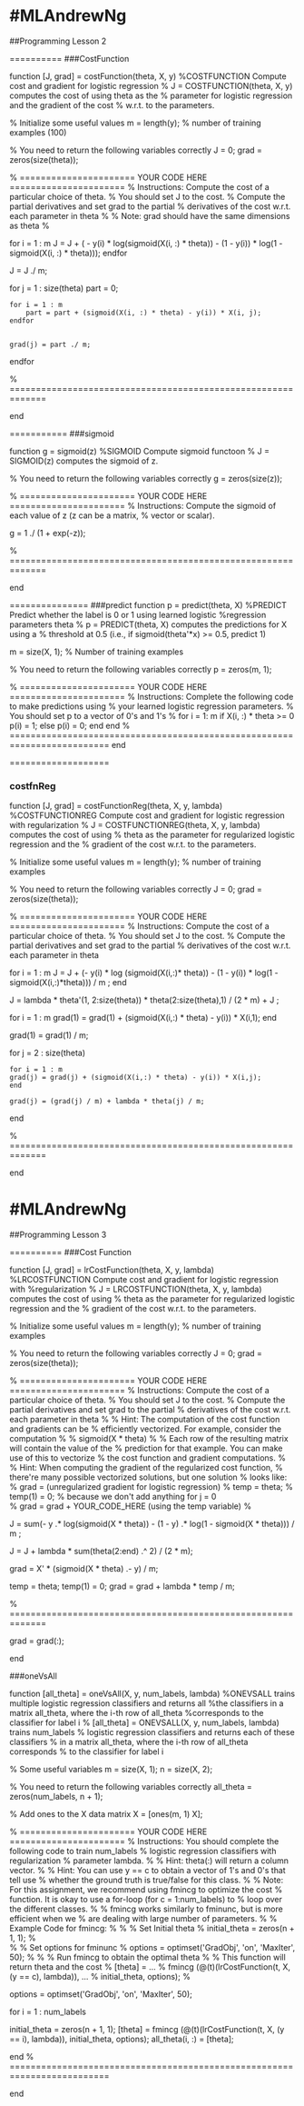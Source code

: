 #MLAndrewNg
==========
##Programming Lesson 2

==========
###CostFunction

function [J, grad] = costFunction(theta, X, y)
%COSTFUNCTION Compute cost and gradient for logistic regression
%   J = COSTFUNCTION(theta, X, y) computes the cost of using theta as the
%   parameter for logistic regression and the gradient of the cost
%   w.r.t. to the parameters.

% Initialize some useful values
m = length(y); % number of training examples (100)

% You need to return the following variables correctly 
J = 0;
grad = zeros(size(theta));

% ====================== YOUR CODE HERE ======================
% Instructions: Compute the cost of a particular choice of theta.
%               You should set J to the cost.
%               Compute the partial derivatives and set grad to the partial
%               derivatives of the cost w.r.t. each parameter in theta
%
% Note: grad should have the same dimensions as theta
%

for i = 1 : m
	J = J + ( - y(i) * log(sigmoid(X(i, :) * theta)) - (1 - y(i)) * log(1 - sigmoid(X(i, :) * theta)));
endfor

J = J ./ m;

for j = 1 : size(theta)
	part = 0;

	for i = 1 : m
		part = part + (sigmoid(X(i, :) * theta) - y(i)) * X(i, j);
	endfor
	

	grad(j) = part ./ m;
endfor

% =============================================================

end

===========
###sigmoid 

function g = sigmoid(z)
%SIGMOID Compute sigmoid functoon
%   J = SIGMOID(z) computes the sigmoid of z.

% You need to return the following variables correctly 
g = zeros(size(z));

% ====================== YOUR CODE HERE ======================
% Instructions: Compute the sigmoid of each value of z (z can be a matrix,
%               vector or scalar).

g = 1 ./ (1 + exp(-z));

% =============================================================

end

===============
###predict
function p = predict(theta, X)
%PREDICT Predict whether the label is 0 or 1 using learned logistic 
%regression parameters theta
%   p = PREDICT(theta, X) computes the predictions for X using a 
%   threshold at 0.5 (i.e., if sigmoid(theta'*x) >= 0.5, predict 1)

m = size(X, 1); % Number of training examples

% You need to return the following variables correctly
p = zeros(m, 1);

% ====================== YOUR CODE HERE ======================
% Instructions: Complete the following code to make predictions using
%               your learned logistic regression parameters. 
%               You should set p to a vector of 0's and 1's
%
for i = 1: m
	if  X(i, :) * theta >= 0
		p(i) = 1;
	else 
		p(i) = 0;
	end
end 
% =========================================================================
end

===================
### costfnReg

function [J, grad] = costFunctionReg(theta, X, y, lambda)
%COSTFUNCTIONREG Compute cost and gradient for logistic regression with regularization
%   J = COSTFUNCTIONREG(theta, X, y, lambda) computes the cost of using
%   theta as the parameter for regularized logistic regression and the
%   gradient of the cost w.r.t. to the parameters. 

% Initialize some useful values
m = length(y); % number of training examples

% You need to return the following variables correctly 
J = 0;
grad = zeros(size(theta));

% ====================== YOUR CODE HERE ======================
% Instructions: Compute the cost of a particular choice of theta.
%               You should set J to the cost.
%               Compute the partial derivatives and set grad to the partial
%               derivatives of the cost w.r.t. each parameter in theta

for i = 1 : m 
	J = J + (- y(i) * log (sigmoid(X(i,:)* theta)) - (1 - y(i)) * log(1 - sigmoid(X(i,:)*theta))) / m ;
end

J = lambda * theta'(1, 2:size(theta)) * theta(2:size(theta),1) / (2 * m) + J ; 

for i = 1 : m
	grad(1) = grad(1) + (sigmoid(X(i,:) * theta) - y(i)) * X(i,1);
end

grad(1) = grad(1) / m;

for j = 2 : size(theta)

	for i = 1 : m
	grad(j) = grad(j) + (sigmoid(X(i,:) * theta) - y(i)) * X(i,j);
	end
	
	grad(j) = (grad(j) / m) + lambda * theta(j) / m;
end

% =============================================================

end

#MLAndrewNg
==========
##Programming Lesson 3 

==========
###Cost Function

function [J, grad] = lrCostFunction(theta, X, y, lambda)
%LRCOSTFUNCTION Compute cost and gradient for logistic regression with 
%regularization
%   J = LRCOSTFUNCTION(theta, X, y, lambda) computes the cost of using
%   theta as the parameter for regularized logistic regression and the
%   gradient of the cost w.r.t. to the parameters. 

% Initialize some useful values
m = length(y); % number of training examples

% You need to return the following variables correctly 
J = 0;
grad = zeros(size(theta));

% ====================== YOUR CODE HERE ======================
% Instructions: Compute the cost of a particular choice of theta.
%               You should set J to the cost.
%               Compute the partial derivatives and set grad to the partial
%               derivatives of the cost w.r.t. each parameter in theta
%
% Hint: The computation of the cost function and gradients can be
%       efficiently vectorized. For example, consider the computation
%
%           sigmoid(X * theta)
%
%       Each row of the resulting matrix will contain the value of the
%       prediction for that example. You can make use of this to vectorize
%       the cost function and gradient computations. 
%
% Hint: When computing the gradient of the regularized cost function, 
%       there're many possible vectorized solutions, but one solution
%       looks like:
%           grad = (unregularized gradient for logistic regression)
%           temp = theta; 
%           temp(1) = 0;   % because we don't add anything for j = 0  
%           grad = grad + YOUR_CODE_HERE (using the temp variable)
%

J = sum(- y .* log(sigmoid(X * theta)) - (1 - y) .* log(1 - sigmoid(X * theta))) / m ;

J = J + lambda * sum(theta(2:end) .^ 2) / (2 * m);

grad = X' * (sigmoid(X * theta) .- y) / m;

temp = theta;
temp(1) = 0;
grad = grad + lambda * temp / m; 	

% =============================================================

grad = grad(:);

end


###oneVsAll

function [all_theta] = oneVsAll(X, y, num_labels, lambda)
%ONEVSALL trains multiple logistic regression classifiers and returns all
%the classifiers in a matrix all_theta, where the i-th row of all_theta 
%corresponds to the classifier for label i
%   [all_theta] = ONEVSALL(X, y, num_labels, lambda) trains num_labels
%   logistic regression classifiers and returns each of these classifiers
%   in a matrix all_theta, where the i-th row of all_theta corresponds 
%   to the classifier for label i

% Some useful variables
m = size(X, 1);
n = size(X, 2);

% You need to return the following variables correctly 
all_theta = zeros(num_labels, n + 1);

% Add ones to the X data matrix
X = [ones(m, 1) X];

% ====================== YOUR CODE HERE ======================
% Instructions: You should complete the following code to train num_labels
%               logistic regression classifiers with regularization
%               parameter lambda. 
%
% Hint: theta(:) will return a column vector.
%
% Hint: You can use y == c to obtain a vector of 1's and 0's that tell use 
%       whether the ground truth is true/false for this class.
%
% Note: For this assignment, we recommend using fmincg to optimize the cost
%       function. It is okay to use a for-loop (for c = 1:num_labels) to
%       loop over the different classes.
%
%       fmincg works similarly to fminunc, but is more efficient when we
%       are dealing with large number of parameters.
%
% Example Code for fmincg:
%
%     % Set Initial theta
%     initial_theta = zeros(n + 1, 1);
%     
%     % Set options for fminunc
%     options = optimset('GradObj', 'on', 'MaxIter', 50);
% 
%     % Run fmincg to obtain the optimal theta
%     % This function will return theta and the cost 
%     [theta] = ...
%         fmincg (@(t)(lrCostFunction(t, X, (y == c), lambda)), ...
%                 initial_theta, options);
%

options = optimset('GradObj', 'on', 'MaxIter', 50);

for i = 1 : num_labels

initial_theta = zeros(n + 1, 1);
[theta] = fmincg (@(t)(lrCostFunction(t, X, (y == i), lambda)), initial_theta, options);
all_theta(i, :) = [theta];

end
% =========================================================================


end
